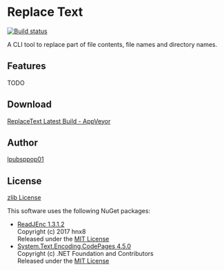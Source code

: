 # Replace Text

[![Build status](https://ci.appveyor.com/api/projects/status/9naynk0k7xlnl84q?svg=true)](https://ci.appveyor.com/project/lpubsppop01/replacetext)

A CLI tool to replace part of file contents, file names and directory names.

## Features

TODO

## Download

[ReplaceText Latest Build - AppVeyor](https://ci.appveyor.com/api/projects/lpubsppop01/replacetext/artifacts/ReplaceText-win-x64.zip)

## Author

[lpubsppop01](https://github.com/lpubsppop01)

## License

[zlib License](https://github.com/lpubsppop01/ReplaceText/raw/master/LICENSE.txt)

This software uses the following NuGet packages:
- [ReadJEnc 1.3.1.2](https://www.nuget.org/packages/ReadJEnc/)  
  Copyright (c) 2017 hnx8  
  Released under the [MIT License](https://github.com/hnx8/ReadJEnc/blob/master/LICENSE)
- [System.Text.Encoding.CodePages 4.5.0](https://www.nuget.org/packages/System.Text.Encoding.CodePages/)  
  Copyright (c) .NET Foundation and Contributors  
  Released under the [MIT License](https://github.com/dotnet/corefx/blob/master/LICENSE.TXT)
